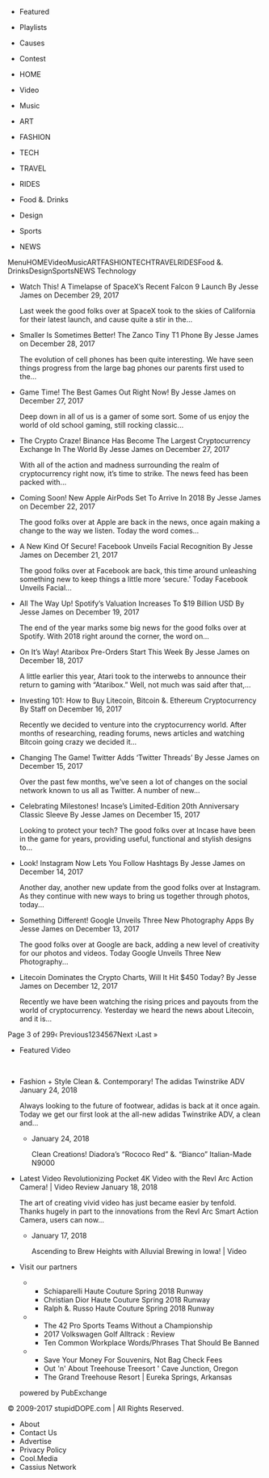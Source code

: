 *   Featured
*   Playlists
*   Causes
*   Contest

*   HOME
*   Video
*   Music
*   ART
*   FASHION
*   TECH
*   TRAVEL
*   RIDES
*   Food &. Drinks
*   Design
*   Sports
*   NEWS

MenuHOMEVideoMusicARTFASHIONTECHTRAVELRIDESFood &. DrinksDesignSportsNEWS Technology

*   Watch This! A Timelapse of SpaceX’s Recent Falcon 9 Launch By Jesse James on December 29, 2017
    
    Last week the good folks over at SpaceX took to the skies of California for their latest launch, and cause quite a stir in the...
    

*   Smaller Is Sometimes Better! The Zanco Tiny T1 Phone By Jesse James on December 28, 2017
    
    The evolution of cell phones has been quite interesting. We have seen things progress from the large bag phones our parents first used to the...
    
*   Game Time! The Best Games Out Right Now! By Jesse James on December 27, 2017
    
    Deep down in all of us is a gamer of some sort. Some of us enjoy the world of old school gaming, still rocking classic...
    
*   The Crypto Craze! Binance Has Become The Largest Cryptocurrency Exchange In The World By Jesse James on December 27, 2017
    
    With all of the action and madness surrounding the realm of cryptocurrency right now, it’s time to strike. The news feed has been packed with...
    
*   Coming Soon! New Apple AirPods Set To Arrive In 2018 By Jesse James on December 22, 2017
    
    The good folks over at Apple are back in the news, once again making a change to the way we listen. Today the word comes...
    
*   A New Kind Of Secure! Facebook Unveils Facial Recognition By Jesse James on December 21, 2017
    
    The good folks over at Facebook are back, this time around unleashing something new to keep things a little more ‘secure.’ Today Facebook Unveils Facial...
    
*   All The Way Up! Spotify’s Valuation Increases To $19 Billion USD By Jesse James on December 19, 2017
    
    The end of the year marks some big news for the good folks over at Spotify. With 2018 right around the corner, the word on...
    
*   On It’s Way! Ataribox Pre-Orders Start This Week By Jesse James on December 18, 2017
    
    A little earlier this year, Atari took to the interwebs to announce their return to gaming with “Ataribox.” Well, not much was said after that,...
    
*   Investing 101: How to Buy Litecoin, Bitcoin &. Ethereum Cryptocurrency By Staff on December 16, 2017
    
    Recently we decided to venture into the cryptocurrency world. After months of researching, reading forums, news articles and watching Bitcoin going crazy we decided it...
    
*   Changing The Game! Twitter Adds ‘Twitter Threads’ By Jesse James on December 15, 2017
    
    Over the past few months, we’ve seen a lot of changes on the social network known to us all as Twitter. A number of new...
    
*   Celebrating Milestones! Incase’s Limited-Edition 20th Anniversary Classic Sleeve By Jesse James on December 15, 2017
    
    Looking to protect your tech? The good folks over at Incase have been in the game for years, providing useful, functional and stylish designs to...
    
*   Look! Instagram Now Lets You Follow Hashtags By Jesse James on December 14, 2017
    
    Another day, another new update from the good folks over at Instagram. As they continue with new ways to bring us together through photos, today...
    
*   Something Different! Google Unveils Three New Photography Apps By Jesse James on December 13, 2017
    
    The good folks over at Google are back, adding a new level of creativity for our photos and videos. Today Google Unveils Three New Photography...
    
*   Litecoin Dominates the Crypto Charts, Will It Hit $450 Today? By Jesse James on December 12, 2017
    
    Recently we have been watching the rising prices and payouts from the world of cryptocurrency. Yesterday we heard the news about Litecoin, and it is...
    

Page 3 of 299‹ Previous1234567Next ›Last »

*   Featured Video
    
    <span data-mce-type="bookmark" style="display: inline-block. width: 0px. overflow: hidden. line-height: 0;" class="mce\_SELRES\_start">﻿</span><span data-mce-type="bookmark" style="display: inline-block. width: 0px. overflow: hidden. line-height: 0;" class="mce\_SELRES\_start">﻿</span><span data-mce-type="bookmark" style="display: inline-block. width: 0px. overflow: hidden. line-height: 0;" class="mce\_SELRES\_start">﻿</span>
    
*   Fashion + Style Clean &. Contemporary! The adidas Twinstrike ADV January 24, 2018
    
    Always looking to the future of footwear, adidas is back at it once again. Today we get our first look at the all-new adidas Twinstrike ADV, a clean and...
    
    *   January 24, 2018
        
        Clean Creations! Diadora’s “Rococo Red” &. “Bianco” Italian-Made N9000
        

*   Latest Video Revolutionizing Pocket 4K Video with the Revl Arc Action Camera! | Video Review January 18, 2018
    
    The art of creating vivid video has just became easier by tenfold. Thanks hugely in part to the innovations from the Revl Arc Smart Action Camera, users can now...
    
    *   January 17, 2018
        
        Ascending to Brew Heights with Alluvial Brewing in Iowa! | Video
        

*   Visit our partners
    
    *   *   Schiaparelli Haute Couture Spring 2018 Runway
        *   Christian Dior Haute Couture Spring 2018 Runway
        *   Ralph &. Russo Haute Couture Spring 2018 Runway
    *   *   The 42 Pro Sports Teams Without a Championship
        *   2017 Volkswagen Golf Alltrack : Review
        *   Ten Common Workplace Words/Phrases That Should Be Banned
    *   *   Save Your Money For Souvenirs, Not Bag Check Fees
        *   Out 'n' About Treehouse Treesort ' Cave Junction, Oregon
        *   The Grand Treehouse Resort | Eureka Springs, Arkansas
    
    powered by PubExchange
    

© 2009-2017 stupidDOPE.com | All Rights Reserved.

*   About
*   Contact Us
*   Advertise
*   Privacy Policy
*   Cool.Media
*   Cassius Network
